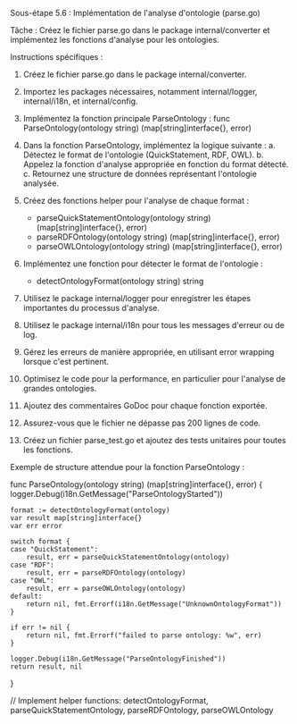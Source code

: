 Sous-étape 5.6 : Implémentation de l'analyse d'ontologie (parse.go)

Tâche : Créez le fichier parse.go dans le package internal/converter et implémentez les fonctions d'analyse pour les ontologies.

Instructions spécifiques :

1. Créez le fichier parse.go dans le package internal/converter.

2. Importez les packages nécessaires, notamment internal/logger, internal/i18n, et internal/config.

3. Implémentez la fonction principale ParseOntology :
   func ParseOntology(ontology string) (map[string]interface{}, error)

4. Dans la fonction ParseOntology, implémentez la logique suivante :
   a. Détectez le format de l'ontologie (QuickStatement, RDF, OWL).
   b. Appelez la fonction d'analyse appropriée en fonction du format détecté.
   c. Retournez une structure de données représentant l'ontologie analysée.

5. Créez des fonctions helper pour l'analyse de chaque format :
   - parseQuickStatementOntology(ontology string) (map[string]interface{}, error)
   - parseRDFOntology(ontology string) (map[string]interface{}, error)
   - parseOWLOntology(ontology string) (map[string]interface{}, error)

6. Implémentez une fonction pour détecter le format de l'ontologie :
   - detectOntologyFormat(ontology string) string

7. Utilisez le package internal/logger pour enregistrer les étapes importantes du processus d'analyse.

8. Utilisez le package internal/i18n pour tous les messages d'erreur ou de log.

9. Gérez les erreurs de manière appropriée, en utilisant error wrapping lorsque c'est pertinent.

10. Optimisez le code pour la performance, en particulier pour l'analyse de grandes ontologies.

11. Ajoutez des commentaires GoDoc pour chaque fonction exportée.

12. Assurez-vous que le fichier ne dépasse pas 200 lignes de code.

13. Créez un fichier parse_test.go et ajoutez des tests unitaires pour toutes les fonctions.

Exemple de structure attendue pour la fonction ParseOntology :

func ParseOntology(ontology string) (map[string]interface{}, error) {
    logger.Debug(i18n.GetMessage("ParseOntologyStarted"))

    format := detectOntologyFormat(ontology)
    var result map[string]interface{}
    var err error

    switch format {
    case "QuickStatement":
        result, err = parseQuickStatementOntology(ontology)
    case "RDF":
        result, err = parseRDFOntology(ontology)
    case "OWL":
        result, err = parseOWLOntology(ontology)
    default:
        return nil, fmt.Errorf(i18n.GetMessage("UnknownOntologyFormat"))
    }

    if err != nil {
        return nil, fmt.Errorf("failed to parse ontology: %w", err)
    }

    logger.Debug(i18n.GetMessage("ParseOntologyFinished"))
    return result, nil
}

// Implement helper functions: detectOntologyFormat, parseQuickStatementOntology, parseRDFOntology, parseOWLOntology